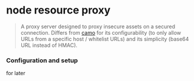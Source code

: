# node resource proxy

> A proxy server designed to proxy insecure assets on a secured connection. Differs from [camo](https://github.com/atmos/camo) for its configurability (to only allow URLs from a specific host / whitelist URLs) and its simplicity (base64 URL instead of HMAC).

### Configuration and setup
for later